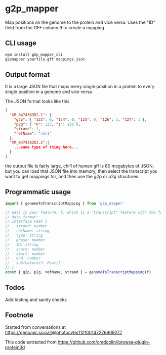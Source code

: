 # g2p_mapper

Map positions on the genome to the protein and vice versa. Uses the "ID" field
from the GFF column 9 to create a mapping

## CLI usage

```bash
npm install g2p_mapper_cli
g2pmapper yourfile.gff mappings.json
```

## Output format

It is a large JSON file that maps every single position in a protein to every
single position in a genome and vice versa

The JSON format looks like this

```json
{
  "XM_047436352.1": {
    "g2p": { "123": 0, "124": 0, "125": 0, "126": 1, "127": 1 },
    "p2g": { "0": 123, "1": 126 },
    "strand": 1,
    "refName": "chr1"
  },
  "XM_047436352.2":{
    ...same type of thing here...
  }
}
```

the output file is fairly large, chr1 of human gff is 80 megabytes of JSON, but
you can load that JSON file into memory, then select the transcript you want to
get mappings for, and then use the g2p or p2g structures

## Programmatic usage

```js
import { genomeToTranscriptMapping } from 'g2p_mapper'

// pass in your feature, f, which is a "transcript" feature with the following
// data format:
// interface Feat {
//   strand: number
//   refName: string
//   type: string
//   phase: number
//   ID: string
//   score: number
//   start: number
//   end: number
//   subfeatures?: Feat[]
// }
const { g2p, p2g, refName, strand } = genomeToTranscriptMapping(f)
```

## Todos

Add testing and sanity checks

## Footnote

Started from conversations at
https://genomic.social/@photocyte/112100147276909277

This code extracted from https://github.com/cmdcolin/jbrowse-plugin-protein3d
